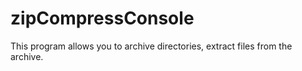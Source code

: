 # zipCompressConsole
This program allows you to archive directories, extract files from the archive. 
